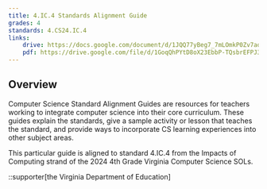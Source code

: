 ```yaml
---
title: 4.IC.4 Standards Alignment Guide
grades: 4
standards: 4.CS24.IC.4
links:
    drive: https://docs.google.com/document/d/1JQQ77yBeg7_7mLOmkP0Zv7aqXUOaZO-NfelUtyV_3zU/edit?usp=drive_link
    pdf: https://drive.google.com/file/d/1GoqQhPYtD8oX23EbbP-TQsbrEFPJ36MA/view?usp=drive_link
---
```


## Overview

Computer Science Standard Alignment Guides are resources for teachers working to integrate computer science into their core curriculum. These guides explain the standards, give a sample activity or lesson that teaches the standard, and provide ways to incorporate CS learning experiences into other subject areas. 

This particular guide is aligned to standard 4.IC.4 from the Impacts of Computing strand of the 2024 4th Grade Virginia Computer Science SOLs.

::supporter[the Virginia Department of Education]